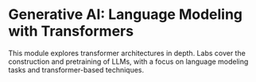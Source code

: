 # Generative AI: Language Modeling with Transformers

This module explores transformer architectures in depth. Labs cover the construction and pretraining of LLMs, with a focus on language modeling tasks and transformer-based techniques.
